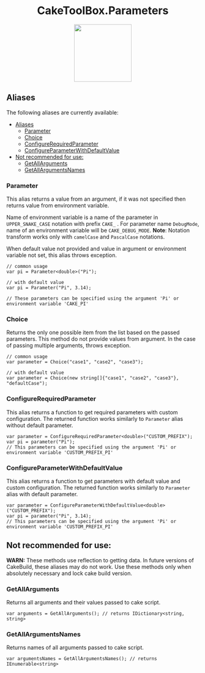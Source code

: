 <h1 align="center">CakeToolBox.Parameters</h1>
<p align="center">
  <img width="150px" src="https://res.cloudinary.com/evg-abramovitch/image/upload/v1584908793/CakeToolBox/cake-tool-box.png">
</p>

## Aliases

The following aliases are currently available:

- [Aliases](#aliases)
  - [Parameter](#parameter)
  - [Choice](#choice)
  - [ConfigureRequiredParameter](#configurerequiredparameter)
  - [ConfigureParameterWithDefaultValue](#configureparameterwithdefaultvalue)
- [Not recommended for use:](#not-recommended-for-use)
  - [GetAllArguments](#getallarguments)
  - [GetAllArgumentsNames](#getallargumentsnames)

### Parameter

This alias returns a value from an argument, if it was not specified then returns value from environment variable.

Name of environment variable is a name of the parameter in `UPPER_SNAKE_CASE` notation with prefix `CAKE_` . For parameter name `DebugMode`, name of an environment variable will be `CAKE_DEBUG_MODE`. **Note**: Notation transform works only with `camelCase` and `PascalCase` notations.

When default value not provided and value in argument or environment variable not set, this alias throws exception.

``` CSharp
// common usage
var pi = Parameter<double>("Pi");

// with default value
var pi = Parameter("Pi", 3.14);

// These parameters can be specified using the argument 'Pi' or environment variable 'CAKE_PI'
```

### Choice

Returns the only one possible item from the list based on the passed parameters. This method do not provide values from argument.
In the case of passing multiple arguments, throws exception.

``` CSharp
// common usage
var parameter = Choice("case1", "case2", "case3");

// with default value
var parameter = Choice(new string[]{"case1", "case2", "case3"}, "defaultCase");
```

### ConfigureRequiredParameter

This alias returns a function to get required parameters with custom configuration. The returned function works similarly to `Parameter` alias without default parameter.

``` CSharp
var parameter = ConfigureRequiredParameter<double>("CUSTOM_PREFIX");
var pi = parameter("Pi");
// This parameters can be specified using the argument 'Pi' or environment variable 'CUSTOM_PREFIX_PI'
```

### ConfigureParameterWithDefaultValue

This alias returns a function to get parameters with default value and custom configuration. The returned function works similarly to `Parameter` alias with default parameter.

``` CSharp
var parameter = ConfigureParameterWithDefaultValue<double>("CUSTOM_PREFIX");
var pi = parameter("Pi", 3.14);
// This parameters can be specified using the argument 'Pi' or environment variable 'CUSTOM_PREFIX_PI'
```

## Not recommended for use:

**WARN:** These methods use reflection to getting data. In future versions of CakeBuild, these aliases may do not work. Use these methods only when absolutely necessary and lock cake build version.

### GetAllArguments

Returns all arguments and their values ​​passed to cake script.

``` CSharp
var arguments = GetAllArguments(); // returns IDictionary<string, string>
```

### GetAllArgumentsNames

Returns names of all arguments ​​passed to cake script.

``` CSharp
var argumentsNames = GetAllArgumentsNames(); // returns IEnumerable<string>
```